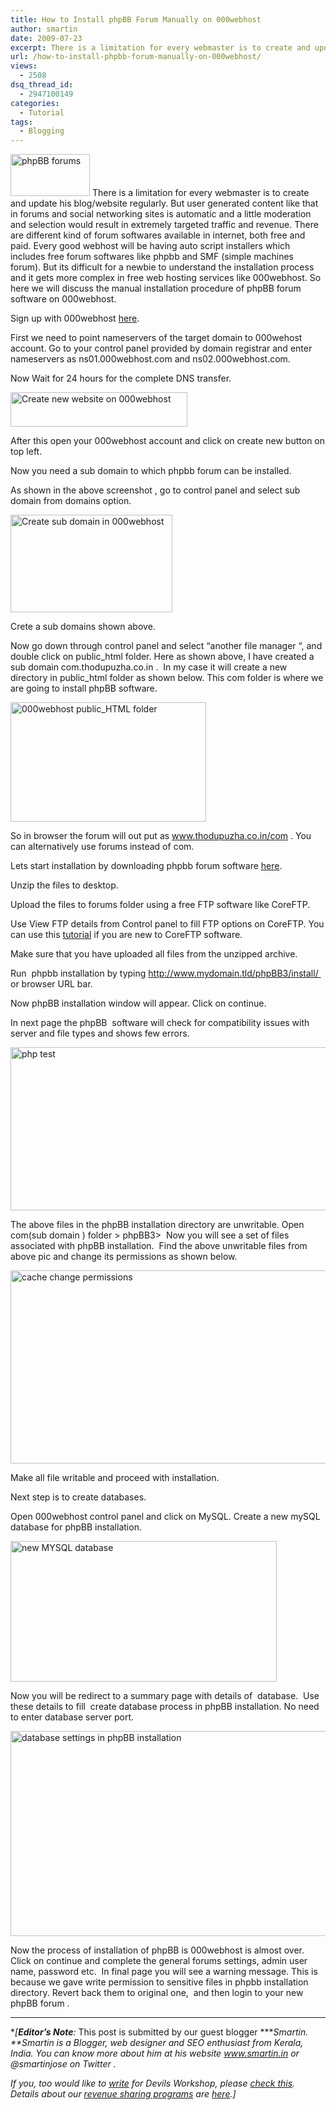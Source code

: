 ```yaml
---
title: How to Install phpBB Forum Manually on 000webhost
author: smartin
date: 2009-07-23
excerpt: There is a limitation for every webmaster is to create and update his blog/website regularly. But user generated content like that in forums and social networking sites is automatic and a little moderation and selection would result in extremely targeted traffic and revenue. There are different kind of forum softwares available in internet, both free and paid. Every good webhost will be having auto script installers which includes free forum softwares like phpbb and SMF (simple machines forum). But its difficult for a newbie to understand the installation process and it gets more complex in free web hosting services like 000webhost. So here we will discuss the manual installation procedure of phpBB forum software on 000webhost.
url: /how-to-install-phpbb-forum-manually-on-000webhost/
views:
  - 2508
dsq_thread_id:
  - 2947100149
categories:
  - Tutorial
tags:
  - Blogging
---
```

<img class="size-thumbnail wp-image-12506 alignleft" src="http://cdn.devilsworkshop.org/files/2009/07/phpBB-forums-150x91.jpg" alt="phpBB forums" width="127" height="67" /> There is a limitation for every webmaster is to create and update his blog/website regularly. But user generated content like that in forums and social networking sites is automatic and a little moderation and selection would result in extremely targeted traffic and revenue. There are different kind of forum softwares available in internet, both free and paid. Every good webhost will be having auto script installers which includes free forum softwares like phpbb and SMF (simple machines forum). But its difficult for a newbie to understand the installation process and it gets more complex in free web hosting services like 000webhost. So here we will discuss the manual installation procedure of phpBB forum software on 000webhost.

Sign up with 000webhost <a href="http://www.000webhost.com/170238.html" onclick="_gaq.push(['_trackEvent', 'outbound-article', 'http://www.000webhost.com/170238.html', 'here']);" rel="nofollow">here</a>.

First we need to point nameservers of the target domain to 000wehost account. Go to your control panel provided by domain registrar and enter nameservers as ns01.000webhost.com and ns02.000webhost.com.

Now Wait for 24 hours for the complete DNS transfer.

<div class="mceTemp mceIEcenter">
  <dl>
    <dt>
      <img class="size-full wp-image-12489" src="http://cdn.devilsworkshop.org/files/2009/07/Create-new-website-on-000webhost.png" alt="Create new website on 000webhost" width="283" height="55" />
    </dt>
  </dl>
</div>

After this open your 000webhost account and click on create new button on top left.

Now you need a sub domain to which phpbb forum can be installed.

As shown in the above screenshot , go to control panel and select sub domain from domains option.

<div class="mceTemp mceIEcenter">
  <dl>
    <dt>
      <img class="size-full wp-image-12490" src="http://cdn.devilsworkshop.org/files/2009/07/Create-sub-domain-in-000webhost.jpg" alt="Create sub domain in 000webhost" width="259" height="156" />
    </dt>
  </dl>
</div>

Crete a sub domains shown above.

Now go down through control panel and select &#8220;another file manager &#8220;, and double click on public\_html folder. Here as shown above, I have created a sub domain com.thodupuzha.co.in .  In my case it will create a new directory in public\_html folder as shown below. This com folder is where we are going to install phpBB software.

<img class="aligncenter size-full wp-image-12492" src="http://cdn.devilsworkshop.org/files/2009/07/000webhost-public_HTML-folder1.jpg" alt="000webhost public_HTML folder" width="313" height="191" />

So in browser the forum will out put as www.thodupuzha.co.in/com . You can alternatively use forums instead of com.

Lets start installation by downloading phpbb forum software <a href="http://www.phpbb.com/downloads/" onclick="_gaq.push(['_trackEvent', 'outbound-article', 'http://www.phpbb.com/downloads/', 'here']);" title="download phpBB"  target="_blank">here</a>.

Unzip the files to desktop.

Upload the files to forums folder using a free FTP software like CoreFTP.

Use View FTP details from Control panel to fill FTP options on CoreFTP. You can use this <a href="http://www.techknowl.com/2009/06/coreftp-upload-wordpress-files-via-ftp.html" onclick="_gaq.push(['_trackEvent', 'outbound-article', 'http://www.techknowl.com/2009/06/coreftp-upload-wordpress-files-via-ftp.html', 'tutorial']);" title="Use CoreFTP with 000webhost">tutorial</a> if you are new to CoreFTP software.

Make sure that you have uploaded all files from the unzipped archive.

Run  phpbb installation by typing http://www.mydomain.tld/phpBB3/install/  or browser URL bar.

Now phpBB installation window will appear. Click on continue.

In next page the phpBB  software will check for compatibility issues with server and file types and shows few errors.

<img class="aligncenter size-medium wp-image-12495" src="http://cdn.devilsworkshop.org/files/2009/07/php-test-600x261.png" alt="php test" width="600" height="261" />

The above files in the phpBB installation directory are unwritable. Open com(sub domain ) folder > phpBB3>  Now you will see a set of files associated with phpBB installation.  Find the above unwritable files from above pic and change its permissions as shown below.

<img class="aligncenter size-medium wp-image-12497" src="http://cdn.devilsworkshop.org/files/2009/07/cache-change-permissions-600x309.png" alt="cache change permissions" width="600" height="309" />

Make all file writable and proceed with installation.

Next step is to create databases.

Open 000webhost control panel and click on MySQL. Create a new mySQL database for phpBB installation.

<img class="aligncenter size-full wp-image-12500" src="http://cdn.devilsworkshop.org/files/2009/07/new-MYSQL-database.PNG" alt="new MYSQL database" width="426" height="225" />

Now you will be redirect to a summary page with details of  database.  Use these details to fill  create database process in phpBB installation. No need to enter database server port.

<img class="aligncenter size-medium wp-image-12501" src="http://cdn.devilsworkshop.org/files/2009/07/database-settings-in-phpBB-installation-600x328.PNG" alt="database settings in phpBB installation" width="600" height="328" />

Now the process of installation of phpBB is 000webhost is almost over. Click on continue and complete the general forums settings, admin user name, password etc.  In final page you will see a warning message. This is because we gave write permission to sensitive files in phpbb installation directory. Revert back them to original one,  and then login to your new phpBB forum .

* * *

**[**Editor&#8217;s Note**:* This post is submitted by our guest blogger ****Smartin. **Smartin is a Blogger, web designer and SEO enthusiast from Kerala, India. You can know more about him at his website <a href="http://www.smartin.in" onclick="_gaq.push(['_trackEvent', 'outbound-article', 'http://www.smartin.in', 'www.smartin.in']);" >www.smartin.in</a> or @smartinjose on Twitter .*</p> 

*If you, too would like to [write][1] for Devils Workshop, please [check this][1]. Details about our [revenue sharing programs][1] are [here][1].]*

 [1]: http://devilsworkshop.org/join-dw/
